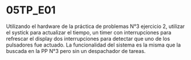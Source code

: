 # 05TP_E01
 Utilizando el hardware de la práctica de problemas N°3 ejercicio 2, utilizar el systick para actualizar el tiempo, un timer con interrupciones para refrescar el display dos interrupciones para detectar que uno de los pulsadores fue actuado. La funcionalidad del sistema es la misma que la buscada en la PP N°3 pero sin un despachador de tareas.
